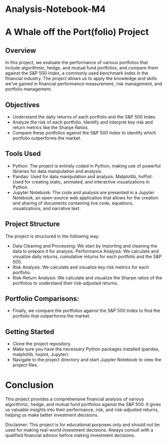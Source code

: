 # Analysis-Notebook-M4


# A Whale off the Port(folio) Project

## Overview
In this project, we evaluate the performance of various portfolios that include algorithmic, hedge, and mutual fund portfolios, and compare them against the S&P 500 Index, a commonly used benchmark index in the financial industry. The project allows us to apply the knowledge and skills we've gained in financial performance measurement, risk management, and portfolio management.

## Objectives
- Understand the daily returns of each portfolio and the S&P 500 Index.
- Analyze the risk of each portfolio.
Identify and interpret key risk and return metrics like the Sharpe Ratios.
- Compare these portfolios against the S&P 500 Index to identify which portfolio outperforms the market.

## Tools Used
- Python: The project is entirely coded in Python, making use of powerful libraries for data manipulation and analysis.
- Pandas: Used for data manipulation and analysis.
Matplotlib, hvPlot: Used for creating static, animated, and interactive visualizations in Python.
- Jupyter Notebook: The code and analysis are presented in a Jupyter Notebook, an open-source web application that allows for the creation and sharing of documents containing live code, equations, visualizations, and narrative text.


## Project Structure
The project is structured in the following way:
- Data Cleaning and Processing: We start by importing and cleaning the data to prepare it for analysis.
Performance Analysis: We calculate and visualize daily returns, cumulative returns for each portfolio and the S&P 500.
- Risk Analysis: We calculate and visualize key risk metrics for each portfolio.
- Risk-Return Analysis: We calculate and visualize the Sharpe ratios of the portfolios to understand their risk-adjusted returns.

## Portfolio Comparisons: 
- Finally, we compare the portfolios against the S&P 500 Index to find the portfolio that outperforms the market.

## Getting Started
- Clone the project repository.
- Make sure you have the necessary Python packages installed (pandas, matplotlib, hvplot, Jupyter).
- Navigate to the project directory and start Jupyter Notebook to view the project files.

# Conclusion
This project provides a comprehensive financial analysis of various algorithmic, hedge, and mutual fund portfolios against the S&P 500. It gives us valuable insights into their performance, risk, and risk-adjusted returns, helping us make better investment decisions.

Disclaimer: This project is for educational purposes only and should not be used for making real-world investment decisions. Always consult with a qualified financial advisor before making investment decisions.


```